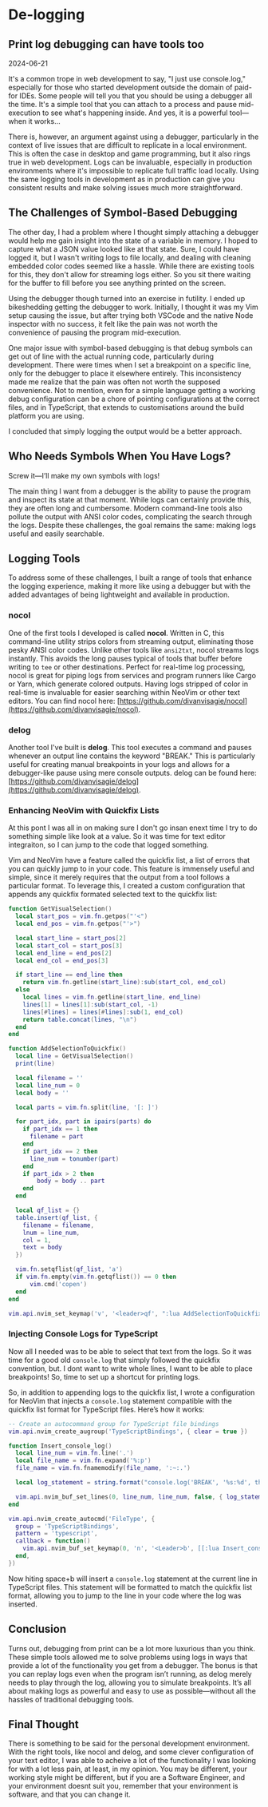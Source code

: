 <h1 class="title">De-logging</h1>
<h2 class="subtitle">Print log debugging can have tools too</h2>
<span class="date">2024-06-21</span>

It's a common trope in web development to say, "I just use console.log," especially for those who started development outside the domain of paid-for IDEs. Some people will tell you that you should be using a debugger all the time. It's a simple tool that you can attach to a process and pause mid-execution to see what's happening inside. And yes, it is a powerful tool—when it works...

There is, however, an argument against using a debugger, particularly in the context of live issues that are difficult to replicate in a local environment. This is often the case in desktop and game programming, but it also rings true in web development. Logs can be invaluable, especially in production environments where it's impossible to replicate full traffic load locally. Using the same logging tools in development as in production can give you consistent results and make solving issues much more straightforward.

## The Challenges of Symbol-Based Debugging

The other day, I had a problem where I thought simply attaching a debugger would help me gain insight into the state of a variable in memory. I hoped to capture what a JSON value looked like at that state. Sure, I could have logged it, but I wasn't writing logs to file locally, and dealing with cleaning embedded color codes seemed like a hassle. While there are existing tools for this, they don't allow for streaming logs either. So you sit there waiting for the buffer to fill before you see anything printed on the screen.

Using the debugger though turned into an exercise in futility. I ended up bikeshedding getting the debugger to work. Initially, I thought it was my Vim setup causing the issue, but after trying both VSCode and the native Node inspector with no success, it felt like the pain was not worth the convenience of pausing the program mid-execution.

One major issue with symbol-based debugging is that debug symbols can get out of line with the actual running code, particularly during development. There were times when I set a breakpoint on a specific line, only for the debugger to place it elsewhere entirely. This inconsistency made me realize that the pain was often not worth the supposed convenience. Not to mention, even for a simple language getting a working debug configuration can be a chore of pointing configurations at the correct files, and in TypeScript, that extends to customisations around the build platform you are using.

I concluded that simply logging the output would be a better approach.

## Who Needs Symbols When You Have Logs?

Screw it—I’ll make my own symbols with logs!

The main thing I want from a debugger is the ability to pause the program and inspect its state at that moment. While logs can certainly provide this, they are often long and cumbersome. Modern command-line tools also pollute the output with ANSI color codes, complicating the search through the logs. Despite these challenges, the goal remains the same: making logs useful and easily searchable.

## Logging Tools

To address some of these challenges, I built a range of tools that enhance the logging experience, making it more like using a debugger but with the added advantages of being lightweight and available in production.

### nocol

One of the first tools I developed is called **nocol**. Written in C, this command-line utility strips colors from streaming output, eliminating those pesky ANSI color codes. Unlike other tools like `ansi2txt`, nocol streams logs instantly. This avoids the long pauses typical of tools that buffer before writing to `tee` or other destinations. Perfect for real-time log processing, nocol is great for piping logs from services and program runners like Cargo or Yarn, which generate colored outputs. Having logs stripped of color in real-time is invaluable for easier searching within NeoVim or other text editors. You can find nocol here: [https://github.com/divanvisagie/nocol](https://github.com/divanvisagie/nocol).

### delog

Another tool I've built is **delog**. This tool executes a command and pauses whenever an output line contains the keyword "BREAK." This is particularly useful for creating manual breakpoints in your logs and allows for a debugger-like pause using mere console outputs. delog can be found here: [https://github.com/divanvisagie/delog](https://github.com/divanvisagie/delog).

### Enhancing NeoVim with Quickfix Lists

At this pont I was all in on making sure I don't go insan enext time I try to do something simple like look at a value. So it was time for text editor integraiton, so I can jump to the code that logged something. 

Vim and NeoVim have a feature called the quickfix list, a list of errors that you can quickly jump to in your code. This feature is immensely useful and simple, since it merely requires that the output from a tool follows a particular format. To leverage this, I created a custom configuration that appends any quickfix formated selected text to the quickfix list:

```lua
function GetVisualSelection()
  local start_pos = vim.fn.getpos("'<")
  local end_pos = vim.fn.getpos("'>")

  local start_line = start_pos[2]
  local start_col = start_pos[3]
  local end_line = end_pos[2]
  local end_col = end_pos[3]

  if start_line == end_line then
    return vim.fn.getline(start_line):sub(start_col, end_col)
  else
    local lines = vim.fn.getline(start_line, end_line)
    lines[1] = lines[1]:sub(start_col, -1)
    lines[#lines] = lines[#lines]:sub(1, end_col)
    return table.concat(lines, "\n")
  end
end

function AddSelectionToQuickfix()
  local line = GetVisualSelection()
  print(line)

  local filename = ''
  local line_num = 0
  local body = ''

  local parts = vim.fn.split(line, '[: ]')

  for part_idx, part in ipairs(parts) do
    if part_idx == 1 then
      filename = part
    end
    if part_idx == 2 then
      line_num = tonumber(part)
    end
    if part_idx > 2 then
        body = body .. part
    end
  end

  local qf_list = {}
  table.insert(qf_list, {
    filename = filename,
    lnum = line_num,
    col = 1,
    text = body
  })

  vim.fn.setqflist(qf_list, 'a')
  if vim.fn.empty(vim.fn.getqflist()) == 0 then
      vim.cmd('copen')
  end
end

vim.api.nvim_set_keymap('v', '<leader>qf', ":lua AddSelectionToQuickfix()<CR>", { noremap = true, silent = true })
```

### Injecting Console Logs for TypeScript

Now all I needed was to be able to select that text from the logs. So it was time for a good old `console.log` that simply followed the quickfix convention, but. I dont want to write whole lines, I want to be able to place breakpoints! So, time to set up a shortcut for printing logs.

So, in addition to appending logs to the quickfix list, I wrote a configuration for NeoVim that injects a `console.log` statement compatible with the quickfix list format for TypeScript files. Here’s how it works:

```lua
-- Create an autocommand group for TypeScript file bindings
vim.api.nvim_create_augroup('TypeScriptBindings', { clear = true })

function Insert_console_log()
  local line_num = vim.fn.line('.')
  local file_name = vim.fn.expand('%:p')
  file_name = vim.fn.fnamemodify(file_name, ':~:.')

  local log_statement = string.format("console.log('BREAK', '%s:%d', this || '');", file_name, line_num + 1)

  vim.api.nvim_buf_set_lines(0, line_num, line_num, false, { log_statement })
end

vim.api.nvim_create_autocmd('FileType', {
  group = 'TypeScriptBindings',
  pattern = 'typescript',
  callback = function()
    vim.api.nvim_buf_set_keymap(0, 'n', '<Leader>b', [[:lua Insert_console_log()<CR>]], { noremap = true, silent = true })
  end,
})
```

Now hiting space+b will insert a `console.log` statement at the current line in TypeScript files. This statement will be formatted to match the quickfix list format, allowing you to jump to the line in your code where the log was inserted.

## Conclusion

Turns out, debugging from print can be a lot more luxurious than you think. These simple tools allowed me to solve problems using logs in ways that provide a lot of the functionality you get from a debugger. The bonus is that you can replay logs even when the program isn’t running, as delog merely needs to play through the log, allowing you to simulate breakpoints. It’s all about making logs as powerful and easy to use as possible—without all the hassles of traditional debugging tools.

## Final Thought

There is something to be said for the personal development environment. With the right tools, like nocol and delog, and some clever configuration of your text editor, I was able to acheive a lot of the functionality I was looking for with a lot less pain, at least, in my opinion. You may be different, your working style might be different, but if you are a Software Engineer, and your environment doesnt suit you, remember that your environment is software, and that you can change it.
